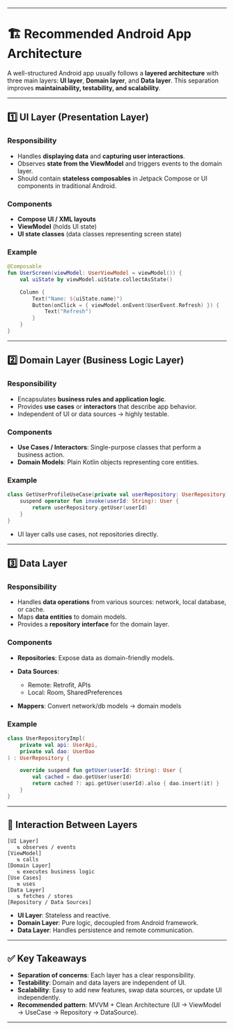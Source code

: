 
---

# 🏗️ Recommended Android App Architecture

A well-structured Android app usually follows a **layered architecture** with three main layers: **UI layer**, **Domain layer**, and **Data layer**. This separation improves **maintainability, testability, and scalability**.

---

## 1️⃣ UI Layer (Presentation Layer)

### Responsibility

* Handles **displaying data** and **capturing user interactions**.
* Observes **state from the ViewModel** and triggers events to the domain layer.
* Should contain **stateless composables** in Jetpack Compose or UI components in traditional Android.

### Components

* **Compose UI / XML layouts**
* **ViewModel** (holds UI state)
* **UI state classes** (data classes representing screen state)

### Example

```kotlin
@Composable
fun UserScreen(viewModel: UserViewModel = viewModel()) {
    val uiState by viewModel.uiState.collectAsState()

    Column {
        Text("Name: ${uiState.name}")
        Button(onClick = { viewModel.onEvent(UserEvent.Refresh) }) {
            Text("Refresh")
        }
    }
}
```

---

## 2️⃣ Domain Layer (Business Logic Layer)

### Responsibility

* Encapsulates **business rules and application logic**.
* Provides **use cases** or **interactors** that describe app behavior.
* Independent of UI or data sources → highly testable.

### Components

* **Use Cases / Interactors**: Single-purpose classes that perform a business action.
* **Domain Models**: Plain Kotlin objects representing core entities.

### Example

```kotlin
class GetUserProfileUseCase(private val userRepository: UserRepository) {
    suspend operator fun invoke(userId: String): User {
        return userRepository.getUser(userId)
    }
}
```

* UI layer calls use cases, not repositories directly.

---

## 3️⃣ Data Layer

### Responsibility

* Handles **data operations** from various sources: network, local database, or cache.
* Maps **data entities** to domain models.
* Provides a **repository interface** for the domain layer.

### Components

* **Repositories**: Expose data as domain-friendly models.
* **Data Sources**:

  * Remote: Retrofit, APIs
  * Local: Room, SharedPreferences
* **Mappers**: Convert network/db models → domain models

### Example

```kotlin
class UserRepositoryImpl(
    private val api: UserApi,
    private val dao: UserDao
) : UserRepository {

    override suspend fun getUser(userId: String): User {
        val cached = dao.getUser(userId)
        return cached ?: api.getUser(userId).also { dao.insert(it) }
    }
}
```

---

## 🔄 Interaction Between Layers

```
[UI Layer]
   ⇅ observes / events
[ViewModel]
   ⇅ calls
[Domain Layer]
   ⇅ executes business logic
[Use Cases]
   ⇅ uses
[Data Layer]
   ⇅ fetches / stores
[Repository / Data Sources]
```

* **UI Layer**: Stateless and reactive.
* **Domain Layer**: Pure logic, decoupled from Android framework.
* **Data Layer**: Handles persistence and remote communication.

---

## ✅ Key Takeaways

* **Separation of concerns**: Each layer has a clear responsibility.
* **Testability**: Domain and data layers are independent of UI.
* **Scalability**: Easy to add new features, swap data sources, or update UI independently.
* **Recommended pattern**: MVVM + Clean Architecture (UI → ViewModel → UseCase → Repository → DataSource).

---

